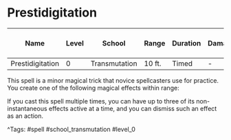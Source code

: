 # Prestidigitation

| Name | Level | School | Range | Duration | Damage | Save DC & Type |
|------|-------|--------|-------|----------|--------|----------------|
| Prestidigitation | 0 | Transmutation | 10 ft. | Timed | - | - |

This spell is a minor magical trick that novice spellcasters use for practice. You create one of the following magical effects within range:

If you cast this spell multiple times, you can have up to three of its non-instantaneous effects active at a time, and you can dismiss such an effect as an action.

^Tags: #spell #school_transmutation #level_0